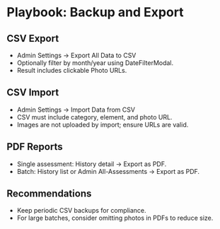# Playbook: Backup and Export

## CSV Export
- Admin Settings → Export All Data to CSV
- Optionally filter by month/year using DateFilterModal.
- Result includes clickable Photo URLs.

## CSV Import
- Admin Settings → Import Data from CSV
- CSV must include category, element, and photo URL.
- Images are not uploaded by import; ensure URLs are valid.

## PDF Reports
- Single assessment: History detail → Export as PDF.
- Batch: History list or Admin All-Assessments → Export as PDF.

## Recommendations
- Keep periodic CSV backups for compliance.
- For large batches, consider omitting photos in PDFs to reduce size.
